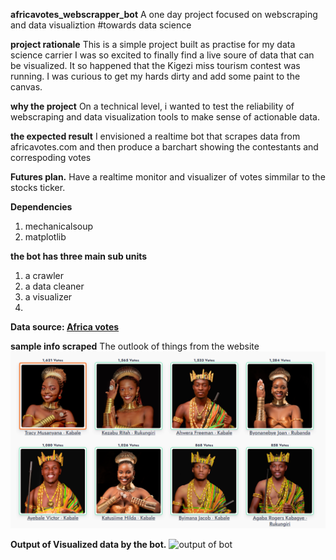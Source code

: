 **africavotes_webscrapper_bot**
A one day project focused on webscraping and data visualiztion #towards data science

**project rationale**
This is a simple project built as practise for my data science carrier
I was so excited to finally find a live soure of data that can be visualized.
It so happened that the Kigezi miss tourism contest was running. I was curious to get my hards dirty and add some paint to the canvas.

**why the project**
On a technical level, i wanted to test the reliability of webscraping and data visualization tools to make sense of actionable data.

**the expected result**
I envisioned a realtime bot that scrapes data from africavotes.com and then produce a barchart showing the contestants and correspoding votes

**Futures plan.**
Have a realtime monitor and visualizer of votes simmilar to the stocks ticker.


**Dependencies**
1. mechanicalsoup
2. matplotlib

**the bot has three main sub units**
1. a crawler
2. a data cleaner
3. a visualizer
4. 
**Data source:
[Africa votes](https://africavotes.com/p/miss.and.mr.tourism.kigezi.region.2024)**

**sample info scraped**
The outlook of things from the website
![outlook on website](https://github.com/mugayamadox/africavotes_webscrapper_bot/blob/main/assets/real_data.PNG)

**Output of Visualized data by the bot.**
![output of bot](https://github.com/mugayamadox/africavotes_webscrapper_bot/blob/main/assets/1600hr.png)


